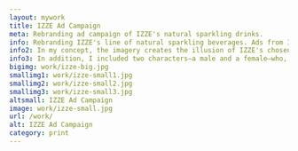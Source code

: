 ```yaml
---
layout: mywork
title: IZZE Ad Campaign
meta: Rebranding ad campaign of IZZE's natural sparkling drinks.
info: Rebranding IZZE's line of natural sparkling beverages. Ads from IZZE are easily recognizable due to their straightforward concept and design. To tie the natural flavour with the overall message, real fruit and IZZE's sparkling fruit juice bottles are a common feature of the design.
info2: In my concept, the imagery creates the illusion of IZZE's chosen flavour bottle splattering into delicious fruit juice. In order to promote the brand, I chose the flavours watermelon, apple, and peach for my design instead of the traditional white background. In order to highlight the advantages of the IZZE all-natural beverage and to establish a visually appealing link between the product and the fruit, I focused on the fruit in each element surrounding the bottle in my design.
info3: In addition, I included two characters—a male and a female—who, after consuming IZZE's fruit beverage, exhibit intense excitement. This feeling is determined by how well the beverage makes a person feel without giving them the sugar rush that most drinks do. Numerous bubbles of various sizes were added around the image to highlight the juice's sparkling flavour. Except in the case of the peach flavour, where I chose to go with a contrasting colour of green to make the fruit pop, the background uses the colour of the selected fruit.
bigimg: work/izze-big.jpg
smallimg1: work/izze-small1.jpg
smallimg2: work/izze-small2.jpg
smallimg3: work/izze-small3.jpg
altsmall: IZZE Ad Campaign
image: work/izze-small.jpg
url: /work/
alt: IZZE Ad Campaign
category: print
---
```

